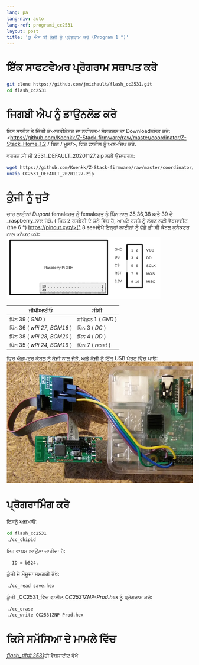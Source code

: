 ```yaml
---
lang: pa
lang-niv: auto
lang-ref: programi_cc2531
layout: post
title: 'ਯੂ ਐਸ ਬੀ ਕੁੰਜੀ ਨੂੰ ਪ੍ਰੋਗਰਾਮ ਕਰੋ (Program 1 °)'
---
```


# ਇੱਕ ਸਾਫਟਵੇਅਰ ਪ੍ਰੋਗਰਾਮ ਸਥਾਪਤ ਕਰੋ

```bash
git clone https://github.com/jmichault/flash_cc2531.git
cd flash_cc2531
```
 
# ਜਿਗਬੀ ਐਪ ਨੂੰ ਡਾਉਨਲੋਡ ਕਰੋ
ਇਸ ਸਾਈਟ ਤੇ ਜ਼ਿੱਗੀ ਕੋਆਰਡੀਨੇਟਰ ਦਾ ਨਵੀਨਤਮ ਸੰਸਕਰਣ ਡਾ Downloadਨਲੋਡ ਕਰੋ: <https://github.com/Koenkk/Z-Stack-firmware/raw/master/coordinator/Z-Stack_Home_1.2 / ਬਿਨ / ਮੂਲ/>, ਫਿਰ ਫਾਈਲ ਨੂੰ ਅਣ-ਜ਼ਿਪ ਕਰੋ.

ਵਰਜ਼ਨ ਸੀ ਸੀ 2531_DEFAULT_20201127.zip ਲਈ ਉਦਾਹਰਣ:

```bash
wget https://github.com/Koenkk/Z-Stack-firmware/raw/master/coordinator/Z-Stack_Home_1.2/bin/default/CC2531_DEFAULT_20201127.zip
unzip CC2531_DEFAULT_20201127.zip
```

# ਕੁੰਜੀ ਨੂੰ ਜੁੜੋ

ਚਾਰ ਲਾਈਨਾਂ _Dupont_ femaleਰਤ ਨੂੰ femaleਰਤ ਨੂੰ ਪਿੰਨ ਨਾਲ 35,36,38 ਅਤੇ 39 ਦੇ _raspberry_ਨਾਲ ਜੋੜੋ. ( ਪਿੰਨ 2 ਰਸਬੇਰੀ ਦੇ ਕੋਨੇ ਵਿੱਚ ਹੈ, ਆਪਣੇ ਰਸਤੇ ਨੂੰ ਲੱਭਣ ਲਈ ਵੈਬਸਾਈਟ (the 6 °) https://pinout.xyz/>(° 8 see)ਦੇਖੋ
ਇਨ੍ਹਾਂ ਲਾਈਨਾਂ ਨੂੰ ਵੱਡੇ ਡੀ ਸੀ ਕੇਬਲ ਕੁਨੈਕਟਰ ਨਾਲ ਕਨੈਕਟ ਕਰੋ:  
![](/public/raspberry-cc.png "disposition _raspberry_ et _CC_") 

| ਜੀਪੀਆਈਓ | ਸੀਸੀ |
| ---------------------------- | ------------------- | 
| ਪਿੰਨ 39 ( _GND_ )           | ਸਪਿੰਡਲ 1 ( _GND_ )  |	
| ਪਿੰਨ 36 ( _wPi 27, BCM16_ ) | ਪਿੰਨ 3 ( _DC_ )   | 
| ਪਿੰਨ 38 ( _wPi 28, BCM20_ ) | ਪਿੰਨ 4 ( _DD_ )   | 
| ਪਿੰਨ 35 ( _wPi 24, BCM19_ ) | ਪਿੰਨ 7 ( _reset_ )| 

ਫਿਰ ਐਡਪਟਰ ਕੇਬਲ ਨੂੰ ਕੁੰਜੀ ਨਾਲ ਜੋੜੋ, ਅਤੇ ਕੁੰਜੀ ਨੂੰ ਇੱਕ USB ਪੋਰਟ ਵਿੱਚ ਪਾਓ:
![](/public/Raspberry-CC2531.jpg " _raspberry_ et _CC_") 


# ਪ੍ਰੋਗਰਾਮਿੰਗ ਕਰੋ

ਇਸਨੂੰ ਅਜ਼ਮਾਓ:
```bash
cd flash_cc2531
./cc_chipid
```
ਇਹ ਵਾਪਸ ਆਉਣਾ ਚਾਹੀਦਾ ਹੈ:
```
  ID = b524.
```

ਕੁੰਜੀ ਦੇ ਮੌਜੂਦਾ ਸਮਗਰੀ ਰੱਖੋ:
```bash
./cc_read save.hex
```

ਕੁੰਜੀ _CC2531_ਵਿੱਚ ਫਾਈਲ _CC2531ZNP-Prod.hex_ ਨੂੰ ਪ੍ਰੋਗਰਾਮ ਕਰੋ:
```bash
./cc_erase
./cc_write CC2531ZNP-Prod.hex
```

# ਕਿਸੇ ਸਮੱਸਿਆ ਦੇ ਮਾਮਲੇ ਵਿੱਚ
 [  _flash_ਸੀਸੀ 2531_](https://jmichault.github.io/flash_cc2531-dok/)ਦੀ ਵੈੱਬਸਾਈਟ ਵੇਖੋ
